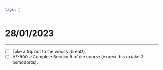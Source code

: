 ```yaml
---
tags: 📆
---
```


# 28/01/2023
---

- [ ] Take a trip out to the woods (break!).
- [ ] AZ-900 > Complete Section 9 of the course (expect this to take 2 pomodoros).
